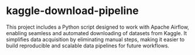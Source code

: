 # kaggle-download-pipeline

This project includes a Python script designed to work with Apache Airflow, enabling seamless and automated downloading of datasets from Kaggle. It simplifies data acquisition by eliminating manual steps, making it easier to build reproducible and scalable data pipelines for future workflows.
